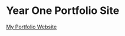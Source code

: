 Year One Portfolio Site
========================
[My Portfolio Website](https://nicolepicton.github.io/portfolio/)
